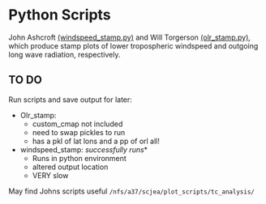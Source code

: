 # Python Scripts

John Ashcroft [(windspeed_stamp.py)](windspeed_stamp.py) and Will Torgerson [(olr_stamp.py)](olr_stamp.py), which produce stamp plots of lower tropospheric windspeed and outgoing long wave radiation, respectively.

## TO DO

Run scripts and save output for later:
* Olr_stamp:
  * custom_cmap not included
  * need to swap pickles to run
  * has a pkl of lat lons and a pp of orl all!
* windspeed_stamp: *successfully runs**
  * Runs in python environment
  * altered output location
  * VERY slow

May find Johns scripts useful 
`/nfs/a37/scjea/plot_scripts/tc_analysis/`
